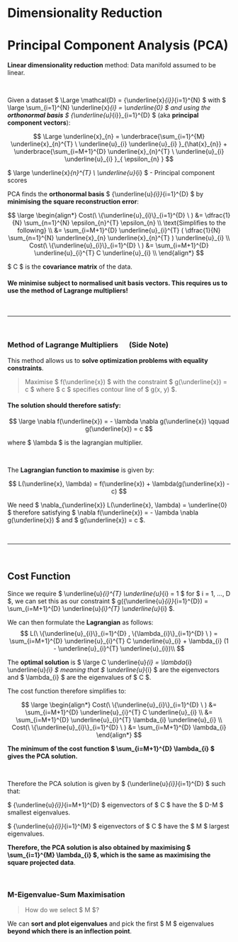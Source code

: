 # Dimensionality Reduction

# Principal Component Analysis (PCA)

**Linear dimensionality reduction** method: Data manifold assumed to be linear.

</br>

Given a dataset $ \Large \mathcal{D} = \{\underline{x}_{i}\}_{i=1}^{N} $ with $ \large \sum_{i=1}^{N} \underline{x}_{i} = \underline{0} $ and using the **orthonormal basis** $ \{\underline{u}_{i}\}_{i=1}^{D} $ (aka **principal component vectors**): 

$$ \Large \underline{x}_{n} = \underbrace{\sum_{i=1}^{M} \underline{x}_{n}^{T} \ \underline{u}_{i} \underline{u}_{i} }_{\hat{x}_{n}} + \underbrace{\sum_{i=M+1}^{D} \underline{x}_{n}^{T} \ \underline{u}_{i} \underline{u}_{i} }_{ \epsilon_{n} } $$

$ \large \underline{x}_{n}^{T} \ \underline{u}_{i} $ - Principal component scores

PCA finds the **orthonormal basis** $ \{\underline{u}_{i}\}_{i=1}^{D} $ by **minimising the square reconstruction error**:

$$ \large
\begin{align*}
Cost(\ \{\underline{u}_{i}\}_{i=1}^{D} \ ) &= \dfrac{1}{N} \sum_{n=1}^{N} \epsilon_{n}^{T} \epsilon_{n} \\
\text{Simplifies to the following} \\
&= \sum_{i=M+1}^{D} \underline{u}_{i}^{T} ( \dfrac{1}{N} \sum_{n=1}^{N} \underline{x}_{n} \underline{x}_{n}^{T} ) \underline{u}_{i} \\
Cost(\ \{\underline{u}_{i}\}_{i=1}^{D} \ ) &= \sum_{i=M+1}^{D} \underline{u}_{i}^{T} C \underline{u}_{i} \\
\end{align*}
$$

$ C $ is the **covariance matrix** of the data.

#### We minimise subject to normalised unit basis vectors. This requires us to use the method of Lagrange multipliers!


</br><hr></br>

### Method of Lagrange Multipliers &emsp; (Side Note)

This method allows us to **solve optimization problems with equality constraints**.

> Maximise $ f(\underline{x}) $ with the constraint $ g(\underline{x}) = c $ where $ c $ specifies contour line of $ g(x, y) $.

#### The solution should therefore satisfy: 

$$ \large \nabla f(\underline{x}) = - \lambda \nabla g(\underline{x}) \qquad g(\underline{x}) = c $$

where $ \lambda $ is the lagrangian multiplier.

</br>

The **Lagrangian function to maximise** is given by:

$$ L(\underline{x}, \lambda) = f(\underline{x}) + \lambda(g(\underline{x}) - c) $$

We need $ \nabla_{\underline{x}} L(\underline{x}, \lambda) = \underline{0} $ therefore satisfying $ \nabla f(\underline{x}) = - \lambda \nabla g(\underline{x}) $ and $ g(\underline{x}) = c $.

</br><hr></br>


## Cost Function

Since we require $ \underline{u}_{i}^{T} \underline{u}_{i} = 1 $ for $ i = 1, ..., D $, we can set this as our constraint $ g(\{\underline{u}_{i}\}_{i=1}^{D}) = \sum_{i=M+1}^{D} \underline{u}_{i}^{T} \underline{u}_{i} $.

We can then formulate the **Lagrangian** as follows:
$$
L(\ \{\underline{u}_{i}\}_{i=1}^{D} , \{\lambda_{i}\}_{i=1}^{D} \ ) = \sum_{i=M+1}^{D} \underline{u}_{i}^{T} C \underline{u}_{i} + \lambda_{i} (1 - \underline{u}_{i}^{T} \underline{u}_{i})\\
$$

The **optimal solution** is $ \large C \underline{u}_{i} = \lambda_{i} \underline{u}_{i} $ meaning that $ \underline{u}_{i} $ are the eigenvectors and $ \lambda_{i} $ are the eigenvalues of $ C $.


The cost function therefore simplifies to:

$$ \large 
\begin{align*}
Cost(\ \{\underline{u}_{i}\}_{i=1}^{D} \ ) &= \sum_{i=M+1}^{D} \underline{u}_{i}^{T} C \underline{u}_{i} \\
&= \sum_{i=M+1}^{D} \underline{u}_{i}^{T} \lambda_{i} \underline{u}_{i} \\
Cost(\ \{\underline{u}_{i}\}_{i=1}^{D} \ ) &= \sum_{i=M+1}^{D} \lambda_{i}
\end{align*}
$$

**The minimum of the cost function $ \sum_{i=M+1}^{D} \lambda_{i} $ gives the PCA solution.**

</br>

Therefore the PCA solution is given by $ \{\underline{u}_{i}\}_{i=1}^{D} $ such that:

$ \{\underline{u}_{i}\}_{i=M+1}^{D} $ eigenvectors of $ C $ have the $ D-M $ smallest eigenvalues.

$ \{\underline{u}_{i}\}_{i=1}^{M} $ eigenvectors of $ C $ have the $ M $ largest eigenvalues.

**Therefore, the PCA solution is also obtained by maximising $ \sum_{i=1}^{M} \lambda_{i} $, which is the same as maximising the square projected data**.


</br>

### M-Eigenvalue-Sum Maximisation

> How do we select $ M $?

We can **sort and plot eigenvalues** and pick the first $ M $ eigenvalues **beyond which there is an inflection point**.  








